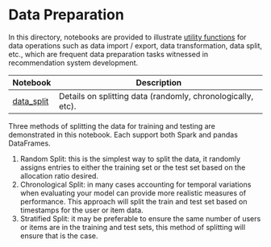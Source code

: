 # Data Preparation

In this directory, notebooks are provided to illustrate [utility functions](../../reco_utils) for
data operations such as data import / export, data transformation, data split, etc., which are frequent
data preparation tasks witnessed in recommendation system development.

| Notebook | Description | 
| --- | --- | 
| [data_split](data_split.ipynb) | Details on splitting data (randomly, chronologically, etc).

Three methods of splitting the data for training and testing are demonstrated in this notebook. Each support both Spark and pandas DataFrames.
1. Random Split: this is the simplest way to split the data, it randomly assigns entries to either the training set or the test set based on the allocation ratio desired.
2. Chronological Split: in many cases accounting for temporal variations when evaluating your model can provide more realistic measures of performance. This approach will split the train and test set based on timestamps for the user or item data.
3. Stratified Split: it may be preferable to ensure the same number of users or items are in the training and test sets, this method of splitting will ensure that is the case.
